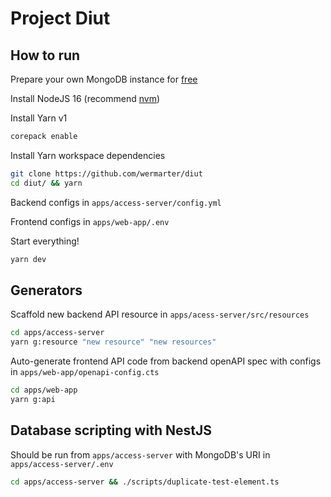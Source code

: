 # Project Diut

## How to run

Prepare your own MongoDB instance for [free](https://www.mongodb.com/atlas/database)

Install NodeJS 16 (recommend [nvm](https://github.com/nvm-sh/nvm))

Install Yarn v1

```bash
corepack enable
```

Install Yarn workspace dependencies

```bash
git clone https://github.com/wermarter/diut
cd diut/ && yarn
```

Backend configs in `apps/access-server/config.yml`

Frontend configs in `apps/web-app/.env`

Start everything!

```bash
yarn dev
```

## Generators

Scaffold new backend API resource in `apps/acess-server/src/resources`

```bash
cd apps/access-server
yarn g:resource "new resource" "new resources"
```

Auto-generate frontend API code from backend openAPI spec with configs in `apps/web-app/openapi-config.cts`

```bash
cd apps/web-app
yarn g:api
```

## Database scripting with NestJS

Should be run from `apps/access-server` with MongoDB's URI in `apps/access-server/.env`

```bash
cd apps/access-server && ./scripts/duplicate-test-element.ts
```
